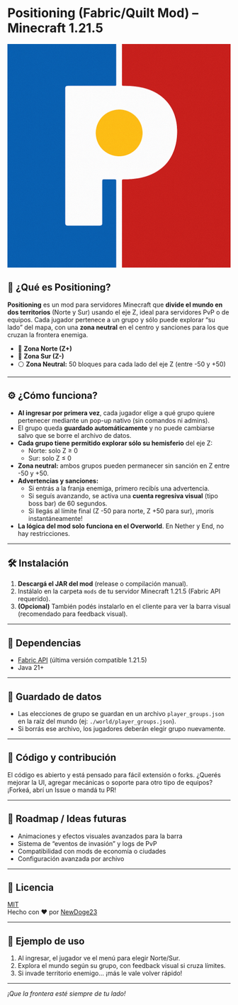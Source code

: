 # Positioning (Fabric/Quilt Mod) – Minecraft 1.21.5

![Positioning Logo](https://github.com/NewDoge23/Positioning_1.21.5/blob/master/icon.png)

## 🚩 ¿Qué es Positioning?

**Positioning** es un mod para servidores Minecraft que **divide el mundo en dos territorios** (Norte y Sur) usando el eje Z, ideal para servidores PvP o de equipos. Cada jugador pertenece a un grupo y sólo puede explorar “su lado” del mapa, con una **zona neutral** en el centro y sanciones para los que cruzan la frontera enemiga.

- 🔷 **Zona Norte (Z+)**
- 🔶 **Zona Sur (Z-)**
- ⚪ **Zona Neutral:** 50 bloques para cada lado del eje Z (entre -50 y +50)

---

## ⚙️ ¿Cómo funciona?

- **Al ingresar por primera vez**, cada jugador elige a qué grupo quiere pertenecer mediante un pop-up nativo (sin comandos ni admins).
- El grupo queda **guardado automáticamente** y no puede cambiarse salvo que se borre el archivo de datos.
- **Cada grupo tiene permitido explorar sólo su hemisferio** del eje Z:
  - Norte: solo Z ≥ 0
  - Sur: solo Z ≤ 0
- **Zona neutral:** ambos grupos pueden permanecer sin sanción en Z entre -50 y +50.
- **Advertencias y sanciones:**
  - Si entrás a la franja enemiga, primero recibís una advertencia.
  - Si seguís avanzando, se activa una **cuenta regresiva visual** (tipo boss bar) de 60 segundos.
  - Si llegás al límite final (Z -50 para norte, Z +50 para sur), ¡morís instantáneamente!
- **La lógica del mod solo funciona en el Overworld**. En Nether y End, no hay restricciones.

---

## 🛠️ Instalación

1. **Descargá el JAR del mod** (release o compilación manual).
2. Instálalo en la carpeta `mods` de tu servidor Minecraft 1.21.5 (Fabric API requerido).
3. **(Opcional)** También podés instalarlo en el cliente para ver la barra visual (recomendado para feedback visual).

---

## 🧩 Dependencias

- [Fabric API](https://modrinth.com/mod/fabric-api) (última versión compatible 1.21.5)
- Java 21+

---

## 📂 Guardado de datos

- Las elecciones de grupo se guardan en un archivo `player_groups.json` en la raíz del mundo (ej: `./world/player_groups.json`).
- Si borrás ese archivo, los jugadores deberán elegir grupo nuevamente.

---

## 👾 Código y contribución

El código es abierto y está pensado para fácil extensión o forks.
¿Querés mejorar la UI, agregar mecánicas o soporte para otro tipo de equipos?  
¡Forkeá, abrí un Issue o mandá tu PR!

---

## 🚦 Roadmap / Ideas futuras

- Animaciones y efectos visuales avanzados para la barra
- Sistema de “eventos de invasión” y logs de PvP
- Compatibilidad con mods de economía o ciudades
- Configuración avanzada por archivo

---

## 📜 Licencia

[MIT](LICENSE)  
Hecho con ❤️ por [NewDoge23](https://github.com/NewDoge23)

---

## 📝 Ejemplo de uso

1. Al ingresar, el jugador ve el menú para elegir Norte/Sur.
2. Explora el mundo según su grupo, con feedback visual si cruza límites.
3. Si invade territorio enemigo… ¡más le vale volver rápido!

---

*¡Que la frontera esté siempre de tu lado!*
